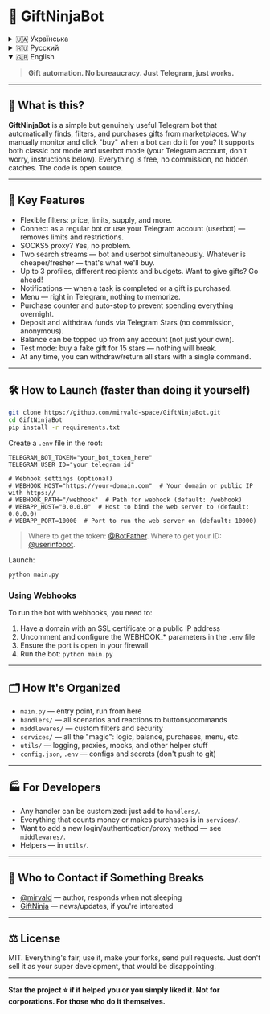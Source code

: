 # 🎁 GiftNinjaBot

<details>
<summary>🇺🇦 Українська</summary>

> **Автоматизація подарунків. Жодної бюрократії. Просто Telegram, просто працює.**

---

## 🤖 Що це взагалі?

**GiftNinjaBot** — простий, але реально корисний телеграм-бот, який сам знаходить, фільтрує та купує подарунки з маркетплейсу. Навіщо вручну моніторити та натискати «купити», якщо це може робити бот? Підтримується класичний режим бота та режим юзербота (ваш Telegram-акаунт, не бійтеся, інструкції нижче). Все безкоштовно, без комісії, без підводних каменів. Код відкритий.

---

## 🧩 Основні фішки

* Гнучкі фільтри: ціна, ліміти, саплай і все таке.
* Можна підключитися як звичайний бот або використовувати свій Telegram-акаунт (юзербот) — ліміти та обмеження знімаються.
* SOCKS5-проксі? Так, спокійно.
* Два потоки пошуку — бот і юзербот одночасно. Що дешевше/свіжіше — те й купимо.
* До 3-х профілів, різні отримувачі та бюджети. Хочете дарувати — даруйте!
* Сповіщення — коли завдання виконано або подарунок куплено.
* Меню — прямо в Telegram, нічого не треба пам'ятати.
* Лічильник покупок і автостоп, щоб не витратити все за ніч.
* Поповнення та повернення коштів через Telegram Stars (без комісії, анонімно).
* Баланс можна поповнити з будь-якого акаунту (не тільки свого).
* Тестовий режим: купіть фейковий подарунок за 15 зірок — нічого не зламається.
* У будь-який момент можна вивантажити/повернути всі зірки однією командою.

---

## 🛠 Як запустити (швидше тільки зробити самому)

```bash
git clone https://github.com/mirvald-space/GiftNinjaBot.git
cd GiftNinjaBot
pip install -r requirements.txt
```

Створіть файл `.env` у корені:

```env
TELEGRAM_BOT_TOKEN="тут_ваш_токен_бота"
TELEGRAM_USER_ID="ваш_telegram_id"

# Налаштування для вебхуків (опціонально)
# WEBHOOK_HOST="https://ваш-домен.com"  # Ваш домен або публічна IP-адреса з https://
# WEBHOOK_PATH="/webhook"  # Шлях для вебхука (за замовчуванням: /webhook)
# WEBAPP_HOST="0.0.0.0"  # Хост для веб-сервера (за замовчуванням: 0.0.0.0)
# WEBAPP_PORT=10000  # Порт для веб-сервера (за замовчуванням: 10000)
```

> Де взяти токен: [@BotFather](https://t.me/BotFather).
> Де взяти ID: [@userinfobot](https://t.me/userinfobot).

Запуск:

```bash
python main.py
```

### Використання вебхуків

Для запуску бота з вебхуками, вам потрібно:
1. Мати домен з SSL-сертифікатом або публічну IP-адресу
2. Розкоментувати та налаштувати параметри WEBHOOK_* у файлі `.env`
3. Переконатися, що порт відкритий у вашому фаєрволі
4. Запустити бота: `python main.py`

---

## 🗂 Як все влаштовано

* `main.py` — точка входу, запускати сюди
* `handlers/` — всі сценарії та реакції на кнопки/команди
* `middlewares/` — кастомні фільтри та безпека
* `services/` — вся «магія»: логіка, баланс, покупки, меню тощо
* `utils/` — логування, проксі, моки та інший допоміжний треш
* `config.json`, `.env` — конфіги та секрети (не пушьте в git)

---

## 🏭 Для своїх (розробників)

* Будь-який хендлер можна кастомізувати: просто дописуйте в `handlers/`.
* Все, що рахує гроші або щось купує, лежить в `services/`.
* Хочете прокинути новий спосіб логіну/авторизації/проксі — дивіться `middlewares/`.
* Хелпери — в `utils/`.

---

## 🤝 Кому писати, якщо все зламалося

* [@mirvaId](https://t.me/mirvaId) — автор, відповідає, якщо не спить
* [GiftNinja](https://t.me/+kJTdSYRGDc45OTE8) — новини/апдейти, якщо цікаво

---

## ⚖️ Ліцензія

MIT. Все чесно, використовуйте, робіть свої форки, кидайте pull-request'и. Тільки не продавайте як свою суперрозробку, інакше буде образливо.

---

**Ставте зірку ⭐ якщо проект допоміг або просто сподобався.
Не для корпоратів. Для тих, хто робить сам.**

</details>

<details>
<summary>🇷🇺 Русский</summary>

> **Автоматизация подарков. Никакой бюрократии. Просто Telegram, просто работает.**

---

## 🤖 Что это вообще?

**GiftNinjaBot** — простой, но реально полезный телеграм-бот, который сам находит, фильтрует и покупает подарки из маркетплейса. Зачем ручками мониторить и жать «купить», если может делать бот? Поддерживается классический режим бота и режим юзербота (ваш Telegram-аккаунт, не бойтесь, инструкции ниже). Всё бесплатно, без комиссии, без подводных камней. Код открыт.

---

## 🧩 Основные фишки

* Гибкие фильтры: цена, лимиты, саплай и всё такое.
* Можно подключиться как обычный бот или использовать свой Telegram-аккаунт (юзербот) — лимиты и обвесы снимаются.
* SOCKS5-прокси? Да, спокойно.
* Два потока поиска — бот и юзербот одновременно. Что дешевле/свежей — то и купим.
* До 3-х профилей, разные получатели и бюджеты. Хотите дарить — дарите!
* Уведомления — когда задача выполнена или подарок куплен.
* Меню — прямо в Telegram, ничего не надо помнить.
* Счётчик покупок и автостоп, чтобы не потратить всё за ночь.
* Пополнение и возврат средств через Telegram Stars (бескомиссионно, анонимно).
* Баланс можно пополнить с любого аккаунта (не только своего).
* Тестовый режим: купите фейковый подарок за 15 звёзд — ничего не сломается.
* В любой момент можно выгрузить/вернуть все звёзды одной командой.

---

## 🛠 Как запустить (быстрее только сделать самому)

```bash
git clone https://github.com/mirvald-space/GiftNinjaBot.git
cd GiftNinjaBot
pip install -r requirements.txt
```

Создайте файл `.env` в корне:

```env
TELEGRAM_BOT_TOKEN="тут_ваш_токен_бота"
TELEGRAM_USER_ID="ваш_telegram_id"

# Настройки для вебхуков (опционально)
# WEBHOOK_HOST="https://ваш-домен.com"  # Ваш домен или публичный IP-адрес с https://
# WEBHOOK_PATH="/webhook"  # Путь для вебхука (по умолчанию: /webhook)
# WEBAPP_HOST="0.0.0.0"  # Хост для веб-сервера (по умолчанию: 0.0.0.0)
# WEBAPP_PORT=10000  # Порт для веб-сервера (по умолчанию: 10000)
```

> Где взять токен: [@BotFather](https://t.me/BotFather).
> Где взять ID: [@userinfobot](https://t.me/userinfobot).

Запуск:

```bash
python main.py
```

### Использование вебхуков

Для запуска бота с вебхуками, вам нужно:
1. Иметь домен с SSL-сертификатом или публичный IP-адрес
2. Раскомментировать и настроить параметры WEBHOOK_* в файле `.env`
3. Убедиться, что порт открыт в вашем фаерволе
4. Запустить бота: `python main.py`

---

## 🗂 Как всё устроено

* `main.py` — точка входа, запускать сюда
* `handlers/` — все сценарии и реакции на кнопки/команды
* `middlewares/` — кастомные фильтры и безопасность
* `services/` — вся «магия»: логика, баланс, покупки, меню и прочее
* `utils/` — логирование, прокси, моки и прочий хелперный треш
* `config.json`, `.env` — конфиги и секреты (не пушьте в git)

---

## 🏭 Для своих (разработчиков)

* Любой хендлер можно кастомить: просто дописывайте в `handlers/`.
* Всё, что считает деньги или что-то покупает, лежит в `services/`.
* Хотите прокинуть новый способ логина/авторизации/прокси — смотрите `middlewares/`.
* Хелперы — в `utils/`.

---

## 🤝 Кому писать, если всё сломалось

* [@mirvaId](https://t.me/mirvaId) — автор, отвечает, если не спит
* [GiftNinja](https://t.me/+kJTdSYRGDc45OTE8) — новости/апдейты, если интересно

---

## ⚖️ Лицензия

MIT. Всё честно, используйте, делайте свои форки, кидайте pull-request'ы. Только не продавайте как свою суперразработку, иначе обидно будет.

---

**Ставьте звезду ⭐ если проект помог или просто понравился.
Не для корпоратов. Для тех, кто делает сам.**

</details>

<details open>
<summary>🇬🇧 English</summary>

> **Gift automation. No bureaucracy. Just Telegram, just works.**

---

## 🤖 What is this?

**GiftNinjaBot** is a simple but genuinely useful Telegram bot that automatically finds, filters, and purchases gifts from marketplaces. Why manually monitor and click "buy" when a bot can do it for you? It supports both classic bot mode and userbot mode (your Telegram account, don't worry, instructions below). Everything is free, no commission, no hidden catches. The code is open source.

---

## 🧩 Key Features

* Flexible filters: price, limits, supply, and more.
* Connect as a regular bot or use your Telegram account (userbot) — removes limits and restrictions.
* SOCKS5 proxy? Yes, no problem.
* Two search streams — bot and userbot simultaneously. Whatever is cheaper/fresher — that's what we'll buy.
* Up to 3 profiles, different recipients and budgets. Want to give gifts? Go ahead!
* Notifications — when a task is completed or a gift is purchased.
* Menu — right in Telegram, nothing to memorize.
* Purchase counter and auto-stop to prevent spending everything overnight.
* Deposit and withdraw funds via Telegram Stars (no commission, anonymous).
* Balance can be topped up from any account (not just your own).
* Test mode: buy a fake gift for 15 stars — nothing will break.
* At any time, you can withdraw/return all stars with a single command.

---

## 🛠 How to Launch (faster than doing it yourself)

```bash
git clone https://github.com/mirvald-space/GiftNinjaBot.git
cd GiftNinjaBot
pip install -r requirements.txt
```

Create a `.env` file in the root:

```env
TELEGRAM_BOT_TOKEN="your_bot_token_here"
TELEGRAM_USER_ID="your_telegram_id"

# Webhook settings (optional)
# WEBHOOK_HOST="https://your-domain.com"  # Your domain or public IP with https://
# WEBHOOK_PATH="/webhook"  # Path for webhook (default: /webhook)
# WEBAPP_HOST="0.0.0.0"  # Host to bind the web server to (default: 0.0.0.0)
# WEBAPP_PORT=10000  # Port to run the web server on (default: 10000)
```

> Where to get the token: [@BotFather](https://t.me/BotFather).
> Where to get your ID: [@userinfobot](https://t.me/userinfobot).

Launch:

```bash
python main.py
```

### Using Webhooks

To run the bot with webhooks, you need to:
1. Have a domain with an SSL certificate or a public IP address
2. Uncomment and configure the WEBHOOK_* parameters in the `.env` file
3. Ensure the port is open in your firewall
4. Run the bot: `python main.py`

---

## 🗂 How It's Organized

* `main.py` — entry point, run from here
* `handlers/` — all scenarios and reactions to buttons/commands
* `middlewares/` — custom filters and security
* `services/` — all the "magic": logic, balance, purchases, menu, etc.
* `utils/` — logging, proxies, mocks, and other helper stuff
* `config.json`, `.env` — configs and secrets (don't push to git)

---

## 🏭 For Developers

* Any handler can be customized: just add to `handlers/`.
* Everything that counts money or makes purchases is in `services/`.
* Want to add a new login/authentication/proxy method — see `middlewares/`.
* Helpers — in `utils/`.

---

## 🤝 Who to Contact if Something Breaks

* [@mirvaId](https://t.me/mirvaId) — author, responds when not sleeping
* [GiftNinja](https://t.me/+kJTdSYRGDc45OTE8) — news/updates, if you're interested

---

## ⚖️ License

MIT. Everything's fair, use it, make your forks, send pull requests. Just don't sell it as your super development, that would be disappointing.

---

**Star the project ⭐ if it helped you or you simply liked it.
Not for corporations. For those who do it themselves.**

</details>
